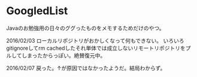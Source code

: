 # GoogledList

Javaのお勉強用の日々のググったものをメモするためだけのやつ。

2016/02/03 
ローカルリポジトリがおかしくなって何もできない。
いろいろgitignoreしてrm cachedしたそれ単体では成立しないリモートリポジトリをプルしてしまったからっぽい。絶賛復元中。

2016/02/07
戻った。↑が原因ではなかったようだ。結局わからず。
